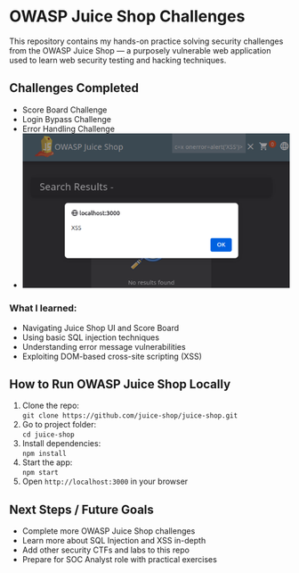 # OWASP Juice Shop Challenges

This repository contains my hands-on practice solving security challenges from the OWASP Juice Shop — a purposely vulnerable web application used to learn web security testing and hacking techniques.

## Challenges Completed

- Score Board Challenge  
- Login Bypass Challenge  
- Error Handling Challenge  
- ![DOM XSS Challenge](screenshots/dom-xss.png)


### What I learned:
- Navigating Juice Shop UI and Score Board  
- Using basic SQL injection techniques  
- Understanding error message vulnerabilities  
- Exploiting DOM-based cross-site scripting (XSS)

## How to Run OWASP Juice Shop Locally

1. Clone the repo:  
   `git clone https://github.com/juice-shop/juice-shop.git`
2. Go to project folder:  
   `cd juice-shop`
3. Install dependencies:  
   `npm install`
4. Start the app:  
   `npm start`
5. Open `http://localhost:3000` in your browser

## Next Steps / Future Goals

- Complete more OWASP Juice Shop challenges  
- Learn more about SQL Injection and XSS in-depth  
- Add other security CTFs and labs to this repo  
- Prepare for SOC Analyst role with practical exercises

